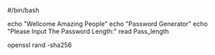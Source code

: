 #/bin/bash

echo "Wellcome Amazing People"
echo "Password Generator"
echo "Please Input The Password Length:"
read Pass_length

openssl rand -sha256

